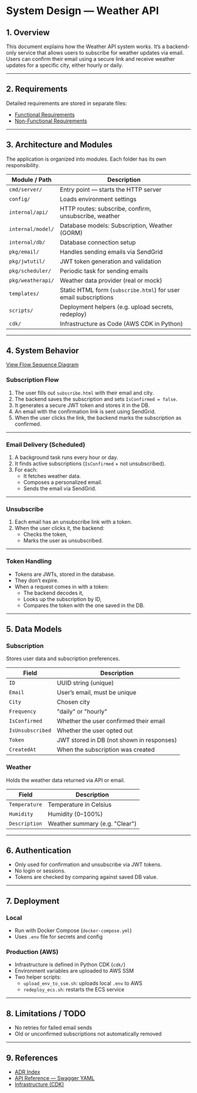 # System Design — Weather API

## 1. Overview

This document explains how the Weather API system works. It’s a backend-only service that allows users to subscribe for weather updates via email. Users can confirm their email using a secure link and receive weather updates for a specific city, either hourly or daily.

---

## 2. Requirements

Detailed requirements are stored in separate files:

- [Functional Requirements](./requirements/functional.md)
- [Non-Functional Requirements](./requirements/non-functional.md)

---

## 3. Architecture and Modules

The application is organized into modules. Each folder has its own responsibility.

| Module / Path            | Description                                                        |
|--------------------------|--------------------------------------------------------------------|
| `cmd/server/`            | Entry point — starts the HTTP server                               |
| `config/`                | Loads environment settings                                         |
| `internal/api/`          | HTTP routes: subscribe, confirm, unsubscribe, weather              |
| `internal/model/`        | Database models: Subscription, Weather (GORM)                      |
| `internal/db/`           | Database connection setup                                          |
| `pkg/email/`             | Handles sending emails via SendGrid                                |
| `pkg/jwtutil/`           | JWT token generation and validation                                |
| `pkg/scheduler/`         | Periodic task for sending emails                                   |
| `pkg/weatherapi/`        | Weather data provider (real or mock)                               |
| `templates/`             | Static HTML form (`subscribe.html`) for user email subscriptions   |
| `scripts/`               | Deployment helpers (e.g. upload secrets, redeploy)                 |
| `cdk/`                   | Infrastructure as Code (AWS CDK in Python)                         |

---

## 4. System Behavior

[View Flow Sequence Diagram](./diagrams/flow-sequence-diagram.svg)

### Subscription Flow

1. The user fills out `subscribe.html` with their email and city.
2. The backend saves the subscription and sets `IsConfirmed = false`.
3. It generates a secure JWT token and stores it in the DB.
4. An email with the confirmation link is sent using SendGrid.
5. When the user clicks the link, the backend marks the subscription as confirmed.

---

### Email Delivery (Scheduled)

1. A background task runs every hour or day.
2. It finds active subscriptions (`IsConfirmed` + not unsubscribed).
3. For each:
    - It fetches weather data.
    - Composes a personalized email.
    - Sends the email via SendGrid.

---

### Unsubscribe

1. Each email has an unsubscribe link with a token.
2. When the user clicks it, the backend:
    - Checks the token,
    - Marks the user as unsubscribed.

---

### Token Handling

- Tokens are JWTs, stored in the database.
- They don’t expire.
- When a request comes in with a token:
    - The backend decodes it,
    - Looks up the subscription by ID,
    - Compares the token with the one saved in the DB.

---

## 5. Data Models

### Subscription

Stores user data and subscription preferences.

| Field           | Description                                      |
|------------------|--------------------------------------------------|
| `ID`             | UUID string (unique)                             |
| `Email`          | User’s email, must be unique                     |
| `City`           | Chosen city                                      |
| `Frequency`      | "daily" or "hourly"                              |
| `IsConfirmed`    | Whether the user confirmed their email           |
| `IsUnsubscribed` | Whether the user opted out                       |
| `Token`          | JWT stored in DB (not shown in responses)        |
| `CreatedAt`      | When the subscription was created                |

### Weather

Holds the weather data returned via API or email.

| Field         | Description                     |
|----------------|---------------------------------|
| `Temperature` | Temperature in Celsius           |
| `Humidity`    | Humidity (0–100%)                |
| `Description` | Weather summary (e.g. "Clear")   |

---

## 6. Authentication

- Only used for confirmation and unsubscribe via JWT tokens.
- No login or sessions.
- Tokens are checked by comparing against saved DB value.

---

## 7. Deployment

### Local

- Run with Docker Compose (`docker-compose.yml`)
- Uses `.env` file for secrets and config

### Production (AWS)

- Infrastructure is defined in Python CDK (`cdk/`)
- Environment variables are uploaded to AWS SSM
- Two helper scripts:
    - `upload_env_to_ssm.sh`: uploads local `.env` to AWS
    - `redeploy_ecs.sh`: restarts the ECS service

---

## 8. Limitations / TODO

- No retries for failed email sends
- Old or unconfirmed subscriptions not automatically removed

---

## 9. References

- [ADR Index](../adr/000-title-index.md)
- [API Reference — Swagger YAML](../swagger.yaml)
- [Infrastructure (CDK)](../cdk/)